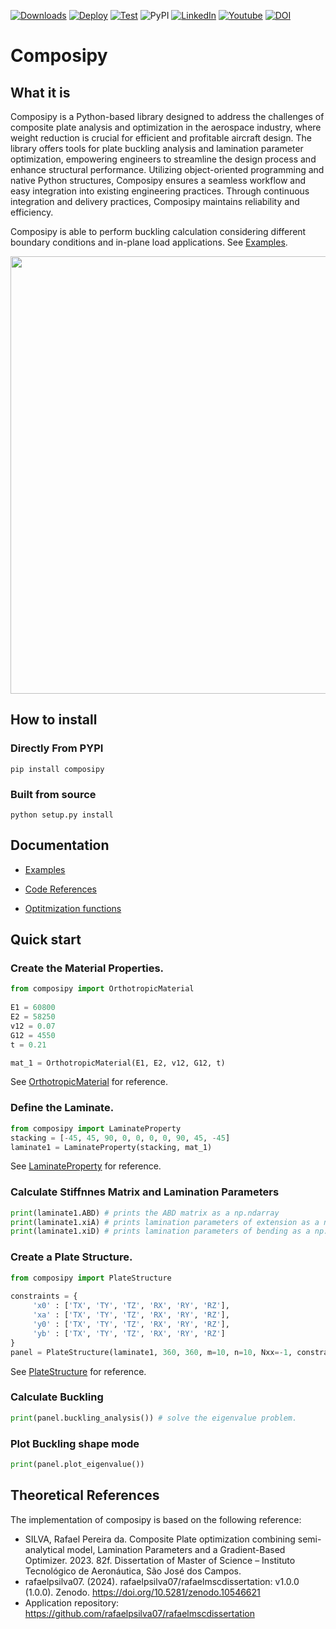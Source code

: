 [![Downloads](https://static.pepy.tech/badge/composipy)](https://pepy.tech/project/composipy)
[![Deploy](https://github.com/rafaelpsilva07/composipy/actions/workflows/python-publish.yml/badge.svg)](https://github.com/rafaelpsilva07/composipy/actions/workflows/python-publish.yml)
[![Test](https://github.com/rafaelpsilva07/composipy/actions/workflows/pytest_test.yml/badge.svg)](https://github.com/rafaelpsilva07/composipy/actions/workflows/pytest_test.yml)
![PyPI](https://img.shields.io/pypi/v/composipy)
[![LinkedIn](https://img.shields.io/badge/LinkedIn-0077B5?style=flat&logo=linkedin&logoColor=white)](https://www.linkedin.com/in/rafael-pereira-da-silva07/)
[![Youtube](https://img.shields.io/badge/YouTube-FF0000?style=for-the-badge&logo=youtube&logoColor=white)](https://www.youtube.com/watch?v=W4foqYR8IL0&t=622s&ab_channel=EngenhariaRefinada)
[![DOI](https://zenodo.org/badge/332543985.svg)](https://zenodo.org/badge/latestdoi/332543985)


# Composipy

## What it is

Composipy is a Python-based library designed to address the challenges of composite plate analysis and optimization in the aerospace industry, where weight reduction is crucial for efficient and profitable aircraft design. The library offers tools for plate buckling analysis and lamination parameter optimization, empowering engineers to streamline the design process and enhance structural performance. Utilizing object-oriented programming and native Python structures, Composipy ensures a seamless workflow and easy integration into existing engineering practices. Through continuous integration and delivery practices, Composipy maintains reliability and efficiency. 

Composipy is able to perform buckling calculation considering different boundary conditions and in-plane load applications. See [Examples](https://rafaelpsilva07.github.io/composipy/notebooks/Examples_BCs.html).


<img src="https://github.com/rafaelpsilva07/composipy/blob/main/doc/images/load_bcs_examples.PNG" width="700">



## How to install

### Directly From PYPI

```shell
pip install composipy
```

### Built from source

```shell
python setup.py install
```

## Documentation

- [Examples](https://rafaelpsilva07.github.io/composipy/notebooks/index.html)

- [Code References](https://rafaelpsilva07.github.io/composipy/reference/index.html)

- [Optitmization functions](https://rafaelpsilva07.github.io/composipy/reference/optimization_functions.html)

## Quick start

### Create the Material Properties.

```python
from composipy import OrthotropicMaterial
 
E1 = 60800
E2 = 58250
v12 = 0.07
G12 = 4550
t = 0.21

mat_1 = OrthotropicMaterial(E1, E2, v12, G12, t)
```

See [OrthotropicMaterial](https://rafaelpsilva07.github.io/composipy/reference/classes.html) for reference.


### Define the Laminate.

```python
from composipy import LaminateProperty
stacking = [-45, 45, 90, 0, 0, 0, 0, 90, 45, -45]
laminate1 = LaminateProperty(stacking, mat_1)
```

See [LaminateProperty](https://rafaelpsilva07.github.io/composipy/reference/classes.html#laminateproperty) for reference.

### Calculate Stiffnnes Matrix and Lamination Parameters

```python
print(laminate1.ABD) # prints the ABD matrix as a np.ndarray
print(laminate1.xiA) # prints lamination parameters of extension as a np.ndarray
print(laminate1.xiD) # prints lamination parameters of bending as a np.ndarray
```

### Create a Plate Structure.

```python
from composipy import PlateStructure
 
constraints = {    
     'x0' : ['TX', 'TY', 'TZ', 'RX', 'RY', 'RZ'],
     'xa' : ['TX', 'TY', 'TZ', 'RX', 'RY', 'RZ'],
     'y0' : ['TX', 'TY', 'TZ', 'RX', 'RY', 'RZ'],
     'yb' : ['TX', 'TY', 'TZ', 'RX', 'RY', 'RZ']
}
panel = PlateStructure(laminate1, 360, 360, m=10, n=10, Nxx=-1, constraints=constraints)
```

See [PlateStructure](https://rafaelpsilva07.github.io/composipy/reference/classes.html#platestructure) for reference.


### Calculate Buckling
```python
print(panel.buckling_analysis()) # solve the eigenvalue problem.
```

### Plot Buckling shape mode
```python
print(panel.plot_eigenvalue())
```


## Theoretical References

The implementation of composipy is based on the following reference:

- SILVA, Rafael Pereira da. Composite Plate optimization combining semi-analytical model, Lamination Parameters and a Gradient-Based Optimizer. 2023. 82f. Dissertation of Master of Science – Instituto Tecnológico de Aeronáutica, São José dos Campos.
- rafaelpsilva07. (2024). rafaelpsilva07/rafaelmscdissertation: v1.0.0 (1.0.0). Zenodo. https://doi.org/10.5281/zenodo.10546621
- Application repository: https://github.com/rafaelpsilva07/rafaelmscdissertation